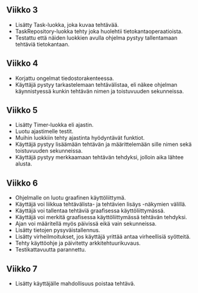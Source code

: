 ## Viikko 3
- Lisätty Task-luokka, joka kuvaa tehtävää.
- TaskRepository-luokka tehty joka huolehtii tietokantaoperaatioista.
- Testattu että näiden luokkien avulla ohjelma pystyy tallentamaan tehtäviä tietokantaan.

## Viikko 4
- Korjattu ongelmat tiedostorakenteessa.
- Käyttäjä pystyy tarkastelemaan tehtävälistaa, eli näkee ohjelman käynnistyessä kunkin tehtävän nimen ja toistuvuuden sekunneissa.

## Viikko 5
- Lisätty Timer-luokka eli ajastin.
- Luotu ajastimelle testit.
- Muihin luokkiin tehty ajastinta hyödyntävät funktiot.
- Käyttäjä pystyy lisäämään tehtävän ja määrittelemään sille nimen sekä toistuvuuden sekunneissa.
- Käyttäjä pystyy merkkaamaan tehtävän tehdyksi, jolloin aika lähtee alusta.

## Viikko 6
- Ohjelmalle on luotu graafinen käyttöliittymä.
- Käyttäjä voi liikkua tehtävälista- ja tehtävien lisäys -näkymien välillä.
- Käyttäjä voi tallentaa tehtäviä graafisessa käyttöliittymässä.
- Käyttäjä voi merkitä graafisessa käyttöliittymässä tehtävän tehdyksi.
- Ajan voi määritellä myös päivissä eikä vain sekunneissa.
- Lisätty tietojen pysyväistallennus.
- Lisätty virheilmoitukset, jos käyttäjä yrittää antaa virheellisiä syötteitä.
- Tehty käyttöohje ja päivitetty arkkitehtuurikuvaus.
- Testikattavuutta parannettu.

## Viikko 7
- Lisätty käyttäjälle mahdollisuus poistaa tehtävä.
